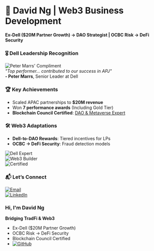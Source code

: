# 👋 David Ng | Web3 Business Development  
**Ex-Dell ($20M Partner Growth) → DAO Strategist | OCBC Risk → DeFi Security**  

### 🎖️ Dell Leadership Recognition  
![Peter Marrs' Compliment](/dell-praise.png)  
*"Top performer... contributed to our success in APJ"*  
**- Peter Marrs**, Senior Leader at Dell  

### 🏆 Key Achievements  
- Scaled APAC partnerships to **$20M revenue**  
- Won **7 performance awards** (Including Gold Tier)  
- **Blockchain Council Certified**: [DAO & Metaverse Expert](https://certificates.blockchain-council.org/6beea982-57e5-447b-b047-01f76ab45bae)  

### 🛠️ Web3 Adaptations  
- **Dell-to-DAO Rewards**: Tiered incentives for LPs  
- **OCBC → DeFi Security**: Fraud detection models  

![Dell Expert](https://img.shields.io/badge/Dell-$20M_Partner_Growth-blue)  
![Web3 Builder](https://img.shields.io/badge/Web3-Business_Dev-purple)  
![Certified](https://img.shields.io/badge/Blockchain_Council-DAO_Metaverse-green)  

### 📬 Let’s Connect  
[![Email](https://img.shields.io/badge/Email-davidng5679@gmail.com-red)](mailto:davidng5679@gmail.com)  
[![LinkedIn](https://img.shields.io/badge/LinkedIn-David_Ng_DAO-blue)](https://www.linkedin.com/in/davidng-dao)  
### Hi, I'm David Ng  
**Bridging TradFi & Web3**  
- Ex-Dell ($20M Partner Growth)  
- OCBC Risk → DeFi Security  
- Blockchain Council Certified
- [![GitHub](https://img.shields.io/badge/GitHub-DavidNg--DAO-black)](https://github.com/DavidNg-DAO)
